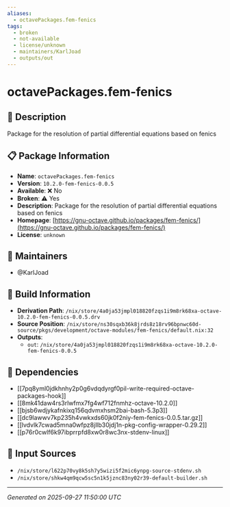 ```yaml
---
aliases:
  - octavePackages.fem-fenics
tags:
  - broken
  - not-available
  - license/unknown
  - maintainers/KarlJoad
  - outputs/out
---
```


# octavePackages.fem-fenics

## 📝 Description

Package for the resolution of partial differential equations based on fenics

## 📋 Package Information

- **Name**: `octavePackages.fem-fenics`
- **Version**: `10.2.0-fem-fenics-0.0.5`
- **Available**: ❌ No
- **Broken**: ⚠️ Yes
- **Description**: Package for the resolution of partial differential equations based on fenics
- **Homepage**: [https://gnu-octave.github.io/packages/fem-fenics/](https://gnu-octave.github.io/packages/fem-fenics/)
- **License**: `unknown`
## 👥 Maintainers

- @KarlJoad


## 🔧 Build Information

- **Derivation Path**: `/nix/store/4a0ja53jmpl018820fzqs1i9m8rk68xa-octave-10.2.0-fem-fenics-0.0.5.drv`
- **Source Position**: `/nix/store/ns30sqxb36k8jrds8z18rv96bpnwc60d-source/pkgs/development/octave-modules/fem-fenics/default.nix:32`
- **Outputs**:
  - `out`:  `/nix/store/4a0ja53jmpl018820fzqs1i9m8rk68xa-octave-10.2.0-fem-fenics-0.0.5`

## 🔗 Dependencies

- [[7pq8yml0jdkhnhy2p0g6vdqdyrgf0pil-write-required-octave-packages-hook]]
- [[8mk41daw4rs3rlwfmx7fg4wf712fnmhz-octave-10.2.0]]
- [[bjsb6wdjykafnkixq156qdvmxhsm2bai-bash-5.3p3]]
- [[dc9lawwv7kp235h4vwkxds60jk0f2niy-fem-fenics-0.0.5.tar.gz]]
- [[lvdvlk7cwad5mna0wfpz8jllb30jdj1n-pkg-config-wrapper-0.29.2]]
- [[p76r0cwlf6k97ibprrpfd8xw0r8wc3nx-stdenv-linux]]

## 📁 Input Sources

- `/nix/store/l622p70vy8k5sh7y5wizi5f2mic6ynpg-source-stdenv.sh`
- `/nix/store/shkw4qm9qcw5sc5n1k5jznc83ny02r39-default-builder.sh`

---
*Generated on 2025-09-27 11:50:00 UTC*
